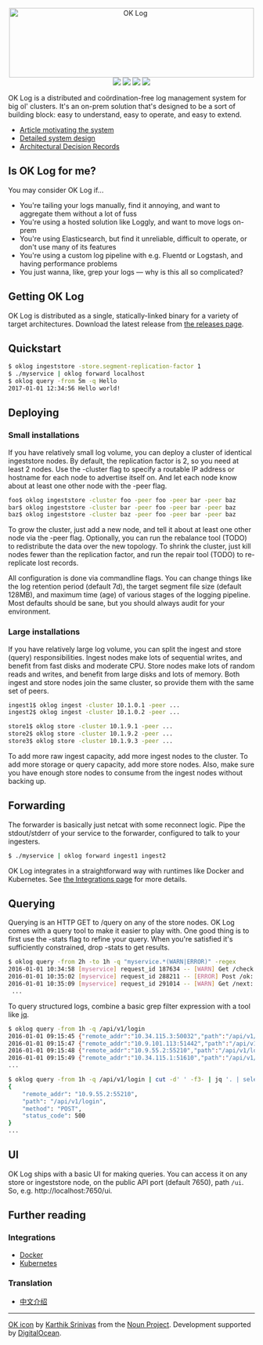 <p align="center">
<img src="oklog.png" width=500 height=142 alt="OK Log"/><br/>
<a href="https://github.com/oklog/oklog/releases/latest"><img src="https://img.shields.io/github/release/oklog/oklog.svg?style=flat-square"/></a>
<a href="https://travis-ci.org/oklog/oklog"><img src="https://img.shields.io/travis/oklog/oklog.svg?style=flat-square"/></a>
<a href="https://goreportcard.com/report/github.com/oklog/oklog"><img src="https://goreportcard.com/badge/github.com/oklog/oklog?style=flat-square&x=1"/></a>
<a href="LICENSE"><img src="https://img.shields.io/badge/license-Apache%202.0-blue.svg?style=flat-square"/></a>
</p>

OK Log is a distributed and coördination-free log management system for big ol' clusters.
It's an on-prem solution that's designed to be a sort of building block: easy to understand, easy to operate, and easy to extend.

- [Article motivating the system](https://peter.bourgon.org/ok-log)
- [Detailed system design](DESIGN.md)
- [Architectural Decision Records](doc/arch)

## Is OK Log for me?

You may consider OK Log if...

- You're tailing your logs manually, find it annoying, and want to aggregate them without a lot of fuss
- You're using a hosted solution like Loggly, and want to move logs on-prem
- You're using Elasticsearch, but find it unreliable, difficult to operate, or don't use many of its features
- You're using a custom log pipeline with e.g. Fluentd or Logstash, and having performance problems
- You just wanna, like, grep your logs — why is this all so complicated?

## Getting OK Log

OK Log is distributed as a single, statically-linked binary for a variety of target architectures.
Download the latest release from [the releases page](https://github.com/oklog/oklog/releases).

## Quickstart

```sh
$ oklog ingeststore -store.segment-replication-factor 1
$ ./myservice | oklog forward localhost
$ oklog query -from 5m -q Hello
2017-01-01 12:34:56 Hello world!
```

## Deploying

### Small installations

If you have relatively small log volume, you can deploy a cluster of identical ingeststore nodes.
By default, the replication factor is 2, so you need at least 2 nodes.
Use the -cluster flag to specify a routable IP address or hostname for each node to advertise itself on.
And let each node know about at least one other node with the -peer flag.

```sh
foo$ oklog ingeststore -cluster foo -peer foo -peer bar -peer baz
bar$ oklog ingeststore -cluster bar -peer foo -peer bar -peer baz
baz$ oklog ingeststore -cluster baz -peer foo -peer bar -peer baz
```

To grow the cluster, just add a new node, and tell it about at least one other node via the -peer flag.
Optionally, you can run the rebalance tool (TODO) to redistribute the data over the new topology.
To shrink the cluster, just kill nodes fewer than the replication factor,
 and run the repair tool (TODO) to re-replicate lost records.

All configuration is done via commandline flags.
You can change things like the log retention period (default 7d),
 the target segment file size (default 128MB),
 and maximum time (age) of various stages of the logging pipeline.
Most defaults should be sane, but you should always audit for your environment.

### Large installations

If you have relatively large log volume, you can split the ingest and store (query) responsibilities.
Ingest nodes make lots of sequential writes, and benefit from fast disks and moderate CPU.
Store nodes make lots of random reads and writes, and benefit from large disks and lots of memory.
Both ingest and store nodes join the same cluster, so provide them with the same set of peers.

```sh
ingest1$ oklog ingest -cluster 10.1.0.1 -peer ...
ingest2$ oklog ingest -cluster 10.1.0.2 -peer ...

store1$ oklog store -cluster 10.1.9.1 -peer ...
store2$ oklog store -cluster 10.1.9.2 -peer ...
store3$ oklog store -cluster 10.1.9.3 -peer ...
```

To add more raw ingest capacity, add more ingest nodes to the cluster.
To add more storage or query capacity, add more store nodes.
Also, make sure you have enough store nodes to consume from the ingest nodes without backing up.

## Forwarding

The forwarder is basically just netcat with some reconnect logic.
Pipe the stdout/stderr of your service to the forwarder, configured to talk to your ingesters.

```sh
$ ./myservice | oklog forward ingest1 ingest2
```

OK Log integrates in a straightforward way with runtimes like Docker and Kubernetes.
See [the Integrations page](https://github.com/oklog/oklog/wiki/Integrations) for more details.

## Querying

Querying is an HTTP GET to /query on any of the store nodes.
OK Log comes with a query tool to make it easier to play with.
One good thing is to first use the -stats flag to refine your query.
When you're satisfied it's sufficiently constrained, drop -stats to get results.

```sh
$ oklog query -from 2h -to 1h -q "myservice.*(WARN|ERROR)" -regex
2016-01-01 10:34:58 [myservice] request_id 187634 -- [WARN] Get /check: HTTP 419 (0B received)
2016-01-01 10:35:02 [myservice] request_id 288211 -- [ERROR] Post /ok: HTTP 500 (0B received)
2016-01-01 10:35:09 [myservice] request_id 291014 -- [WARN] Get /next: HTTP 401 (0B received)
 ...
```

To query structured logs, combine a basic grep filter expression with a tool like [jq](https://stedolan.github.io/jq/).

```sh
$ oklog query -from 1h -q /api/v1/login
2016-01-01 09:15:45 {"remote_addr":"10.34.115.3:50032","path":"/api/v1/login","method":"POST","status_code":200}
2016-01-01 09:15:47 {"remote_addr":"10.9.101.113:51442","path":"/api/v1/login","method":"POST","status_code":500}
2016-01-01 09:15:48 {"remote_addr":"10.9.55.2:55210","path":"/api/v1/login","method":"POST","status_code":200}
2016-01-01 09:15:49 {"remote_addr":"10.34.115.1:51610","path":"/api/v1/login","method":"POST","status_code":200}
...

$ oklog query -from 1h -q /api/v1/login | cut -d' ' -f3- | jq '. | select(.status_code == 500)'
{
	"remote_addr": "10.9.55.2:55210",
	"path": "/api/v1/login",
	"method": "POST",
	"status_code": 500
}
...
```

## UI

OK Log ships with a basic UI for making queries.
You can access it on any store or ingeststore node, on the public API port (default 7650), path `/ui`.
So, e.g. http://localhost:7650/ui.

## Further reading

### Integrations

- [Docker](https://github.com/oklog/oklog/wiki/Integrations#docker)
- [Kubernetes](https://github.com/oklog/oklog/wiki/Integrations#kubernetes)

### Translation

- [中文介绍](https://github.com/1046102779/OKLog) 

---

[OK icon](https://thenounproject.com/term/like/594444/) by
 [Karthik Srinivas](https://thenounproject.com/aathis/) from the
 [Noun Project](https://thenounproject.com).
Development supported by [DigitalOcean](https://digitalocean.com).
